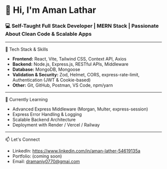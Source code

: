 # 👋 Hi, I'm Aman Lathar

### 💻 Self-Taught Full Stack Developer | MERN Stack | Passionate About Clean Code & Scalable Apps

---

🚀 Tech Stack & Skills

- **Frontend:** React, Vite, Tailwind CSS, Context API, Axios  
- **Backend:** Node.js, Express.js, RESTful APIs, Middleware  
- **Database:** MongoDB, Mongoose  
- **Validation & Security:** Zod, Helmet, CORS, express-rate-limit, Authentication (JWT & Cookie-based)  
- **Other:** Git, GitHub, Postman, VS Code, npm/yarn

---

🧠 Currently Learning

- Advanced Express Middleware (Morgan, Multer, express-session)
- Express Error Handling & Logging
- Scalable Backend Architecture
- Deployment with Render / Vercel / Railway

---

📫 Let's Connect

- LinkedIn: https://www.linkedin.com/in/aman-lather-54619135a
- Portfolio: (coming soon)
- Email: dramanjy0770@gmai.com


